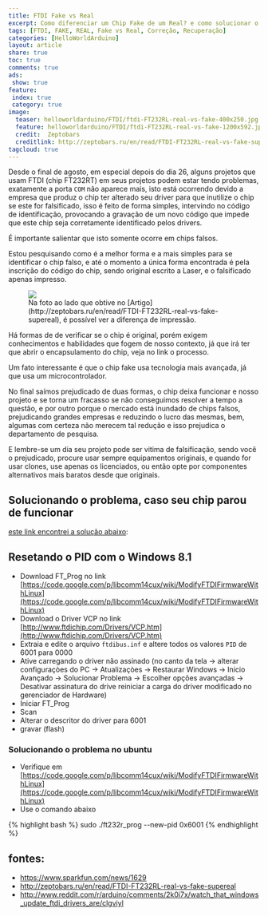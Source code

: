 ```yaml
---
title: FTDI Fake vs Real
excerpt: Como diferenciar um Chip Fake de um Real? e como solucionar o problema que surgiu depois que a 
tags: [FTDI, FAKE, REAL, Fake vs Real, Correção, Recuperação]
categories: [HelloWorldArduino]
layout: article
share: true
toc: true
comments: true
ads:
 show: true
feature:
 index: true
 category: true
image:
  teaser: helloworldarduino/FTDI/ftdi-FT232RL-real-vs-fake-400x250.jpg
  feature: helloworldarduino/FTDI/ftdi-FT232RL-real-vs-fake-1200x592.jpg
  credit:  Zeptobars
  creditlink: http://zeptobars.ru/en/read/FTDI-FT232RL-real-vs-fake-supereal
tagcloud: true
---
```


Desde o final de agosto, em especial depois do dia 26, alguns projetos 
que usam FTDI (chip FT232RT) em seus projetos podem estar tendo problemas, 
exatamente a porta `COM` não aparece mais, isto está ocorrendo devido a 
empresa que produz o chip ter alterado seu driver para que inutilize o 
chip se este for falsificado, isso é feito de forma simples, intervindo 
no código de identificação, provocando a gravação de um novo código que 
impede que este chip seja corretamente identificado pelos drivers.

É importante salientar que isto somente ocorre em chips falsos.

Estou pesquisando como é a melhor forma e a mais simples para se identificar 
o chip falso, e até o momento a única forma encontrada é pela inscrição do 
código do chip, sendo original escrito a Laser, e o falsificado apenas impresso.

<figure>
<img src="{{site.url}}/images/helloworldarduino/FTDI/ftdi-FT232RL-real-vs-fake-1200x592.jpg" />
<figcaption>
Na foto ao lado que obtive no [Artigo](http://zeptobars.ru/en/read/FTDI-FT232RL-real-vs-fake-supereal), 
é possível ver a diferença de impressão.
</figcaption>
</figure>


Há formas de de verificar se o chip é original, porém exigem conhecimentos 
e habilidades que fogem de nosso contexto, já que irá ter que abrir o 
encapsulamento do chip, veja no link o processo.

Um fato interessante é que o chip fake usa tecnologia mais avançada, já que 
usa um microcontrolador.

No final saímos prejudicado de duas formas, o chip deixa funcionar e nosso 
projeto e se torna um fracasso se não conseguimos resolver a tempo a questão, 
e por outro porque o mercado está inundado de chips falsos, prejudicando grandes 
empresas e reduzindo o lucro das mesmas, bem, algumas com certeza não merecem 
tal redução e isso prejudica o departamento de pesquisa. 

E lembre-se um dia seu projeto pode ser vitima de falsificação, sendo você o 
prejudicado, procure usar sempre equipamentos originais, e quando for usar 
clones, use apenas os licenciados, ou então opte por componentes alternativos 
mais baratos desde que originais.

## Solucionando o problema, caso seu chip parou de funcionar

[este link encontrei a solução abaixo](http://www.reddit.com/r/arduino/comments/2k0i7x/watch_that_windows_update_ftdi_drivers_are/clgviyl):

## Resetando o PID com o Windows 8.1

 * Download FT_Prog no link [https://code.google.com/p/libcomm14cux/wiki/ModifyFTDIFirmwareWithLinux](https://code.google.com/p/libcomm14cux/wiki/ModifyFTDIFirmwareWithLinux)
 * Download o Driver VCP no link [http://www.ftdichip.com/Drivers/VCP.htm](http://www.ftdichip.com/Drivers/VCP.htm)
 * Extraia e edite o arquivo `ftdibus.inf` e altere todos os valores `PID` de 6001 para 0000
 * Ative carregando o driver não assinado (no canto da tela -> alterar configuraçòes do PC -> Atualizaçòes -> Restaurar Windows -> Inicio Avançado -> Solucionar Problema -> Escolher opções avançadas ->  Desativar assinatura do drive reiniciar a carga do driver modificado no gerenciador de Hardware)
 * Iniciar FT_Prog
 * Scan
 * Alterar o descritor do driver para 6001
 * gravar (flash)

### Solucionando o problema no ubuntu

 * Verifique em [https://code.google.com/p/libcomm14cux/wiki/ModifyFTDIFirmwareWithLinux](https://code.google.com/p/libcomm14cux/wiki/ModifyFTDIFirmwareWithLinux)
 * Use o comando abaixo

{% highlight bash %}
sudo ./ft232r_prog --new-pid 0x6001
{% endhighlight %}

## fontes:

 * https://www.sparkfun.com/news/1629
 * http://zeptobars.ru/en/read/FTDI-FT232RL-real-vs-fake-supereal
 * http://www.reddit.com/r/arduino/comments/2k0i7x/watch_that_windows_update_ftdi_drivers_are/clgviyl
